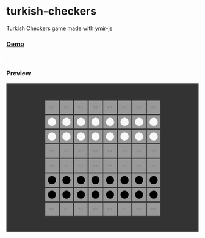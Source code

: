 # turkish-checkers

Turkish Checkers game made with [ymir-js](https://github.com/aykutkardas/ymir-js)

### [Demo](https://turkish-checkers.pages.dev/)

.

### Preview

![ymir-js](./preview.gif)
